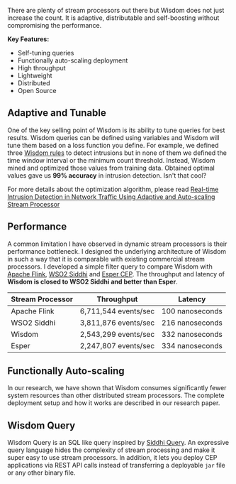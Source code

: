 There are plenty of stream processors out there but Wisdom does not just increase the count. It is adaptive, distributable and self-boosting without compromising the performance.

**Key Features:**

- Self-tuning queries
- Functionally auto-scaling deployment
- High throughput
- Lightweight
- Distributed
- Open Source

## Adaptive and Tunable

One of the key selling point of Wisdom is its ability to tune queries for best results. Wisdom queries can be defined using variables and Wisdom will tune them based on a loss function you define. For example, we defined three [Wisdom rules](use-cases/intrusion-detection.md) to detect intrusions but in none of them we defined the time window interval or the minimum count threshold. Instead, Wisdom mined and optimized those values from training data. Obtained optimal values gave us **99% accuracy** in intrusion detection. Isn't that cool?

For more details about the optimization algorithm, please read [Real-time Intrusion Detection in Network Traffic Using Adaptive and Auto-scaling Stream Processor](https://www.researchgate.net/publication/326969312_Real-time_Intrusion_Detection_in_Network_Traffic_Using_Adaptive_and_Auto-scaling_Stream_Processor?_sg=wxVvIi51niOx4OCdGXl27RbzK88K4ubWNhdVLSMsC544DS2PrGuBqWfjzEAhBXlr2rFBLYnX72GNsO6JdW3nRFKKbRoHZHqtyOFNEyzV.hC3j1u8IxL4s7LnGKZ3UiEjdbFF8XYAeQEPEddw5EdP3J5cfQyhqzC28O-82f9vdDfbYCa2O_SfIuG1tGKZDBA)

## Performance

A common limitation I have observed in dynamic stream processors 
is their performance bottleneck. I designed the underlying architecture of Wisdom in such a way that it is comparable with existing commercial stream processors. I developed a simple filter query to compare Wisdom with [Apache Flink](https://flink.apache.org/), [WSO2 Siddhi](https://wso2.github.io/siddhi/) and [Esper CEP](http://www.espertech.com/esper/). The throughput and latency of **Wisdom is closed to WSO2 Siddhi and better than Esper**.


Stream Processor |       Throughput     |      Latency
-----------------|----------------------|----------------
Apache Flink     | 6,711,544 events/sec | 100 nanoseconds
WSO2 Siddhi      | 3,811,876 events/sec | 216 nanoseconds
Wisdom           | 2,543,299 events/sec | 332 nanoseconds
Esper            | 2,247,807 events/sec | 334 nanoseconds


## Functionally Auto-scaling

In our research, we have shown that Wisdom consumes significantly fewer system resources than other distributed stream processors. The complete deployment setup and how it works are described in our research paper.

## Wisdom Query

Wisdom Query is an SQL like query inspired by [Siddhi Query](https://wso2.github.io/siddhi/). An expressive query language hides the complexity of stream processing and make it super easy to use stream processors. In addition, it lets you deploy CEP applications via REST API calls instead of transferring a deployable `jar` file or any other binary file.